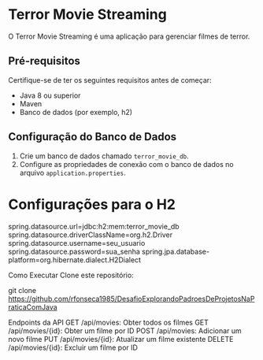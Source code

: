 # Terror Movie Streaming

O Terror Movie Streaming é uma aplicação para gerenciar filmes de terror.

## Pré-requisitos

Certifique-se de ter os seguintes requisitos antes de começar:

- Java 8 ou superior
- Maven
- Banco de dados (por exemplo, h2)

## Configuração do Banco de Dados

1. Crie um banco de dados chamado `terror_movie_db`.
2. Configure as propriedades de conexão com o banco de dados no arquivo `application.properties`.


# Configurações para o H2
spring.datasource.url=jdbc:h2:mem:terror_movie_db
spring.datasource.driverClassName=org.h2.Driver
spring.datasource.username=seu_usuario
spring.datasource.password=sua_senha
spring.jpa.database-platform=org.hibernate.dialect.H2Dialect

Como Executar
Clone este repositório:

git clone https://github.com/rfonseca1985/DesafioExplorandoPadroesDeProjetosNaPraticaComJava

Endpoints da API
GET /api/movies: Obter todos os filmes
GET /api/movies/{id}: Obter um filme por ID
POST /api/movies: Adicionar um novo filme
PUT /api/movies/{id}: Atualizar um filme existente
DELETE /api/movies/{id}: Excluir um filme por ID
